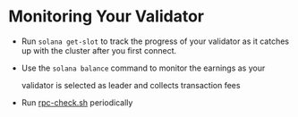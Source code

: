 # Monitoring Your Validator

* Run `solana get-slot` to track the progress of your validator as it catches up with the cluster after you first connect.
* Use the `solana balance` command to monitor the earnings as your

  validator is selected as leader and collects transaction fees

* Run [rpc-check.sh](https://github.com/solana-labs/tour-de-sol/blob/master/rpc-check.sh) periodically

